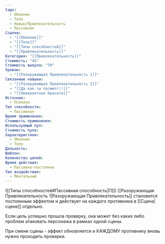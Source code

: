 ```yaml
---
tags:
  - Обаяние
  - Тело
  - Навык/Привлекательность
  - Пассивная
Ссылки:
  - "[[Обаяние]]"
  - "[[Тело]]"
  - "[[Типы способностей]]"
  - "[[Привлекательность]]"
Категория: "[[Привлекательность]]"
Стоимость: "45"
Стоимость выкупа: "70"
Уровни:
  - "[[Разоружающая Привлекательность 1]]"
Связанные навыки:
  - "[[Разоружающая Привлекательность 2]]"
  - "[[Да как ты посмел!!!]]"
  - "[[Невероятная Красота]]"
Источник:
  - Психика
Тип способности:
  - Пассивная
Время применения: 
Стоимость применения: 
Используемый пул: 
Стоимость пула: 
Характеристики:
  - Обаяние
  - Тело
Дальность: 
Шаблон: 
Количество целей: 
Время действия:
  - Пассивно-постоянно
Тип воздействия:
  - Ментальный
---
```

([[Типы способностей#Пассивная способность|П]]) [[Разоружающая Привлекательность 1|Разоружающая Привлекательность]] становится постоянным эффектом и действует на каждого противника в [[Сцена|сцене]] отдельно.

Если цель успешно прошла проверку, она может без каких либо проблем атаковать персонажа в рамках одной сцены.

При смене сцены - эффект обновляется и КАЖДОМУ противнику вновь нужно проходить проверки. 